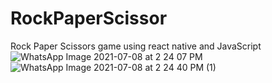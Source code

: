 # RockPaperScissor
Rock Paper Scissors game using react native and JavaScript
![WhatsApp Image 2021-07-08 at 2 24 07 PM](https://user-images.githubusercontent.com/76528925/124893995-ddbd8280-dff8-11eb-9cc0-438f5db91cc5.jpeg)
![WhatsApp Image 2021-07-08 at 2 24 40 PM (1)](https://user-images.githubusercontent.com/76528925/124894809-9a174880-dff9-11eb-9847-a68c8674ae41.jpeg)
